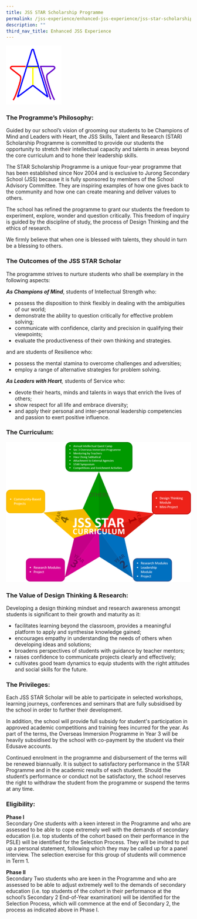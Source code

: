 ```yaml
---
title: JSS STAR Scholarship Programme
permalink: /jss-experience/enhanced-jss-experience/jss-star-scholarship-programme
description: ""
third_nav_title: Enhanced JSS Experience
---
```

<img src="/images/STAR%20programme.png" 
     style="width:30%">
		 
### The Programme’s Philosophy:
Guided by our school’s vision of grooming our students to be Champions of Mind and Leaders with Heart, the JSS Skills, Talent and Research (STAR) Scholarship Programme is committed to provide our students the opportunity to stretch their intellectual capacity and talents in areas beyond the core curriculum and to hone their leadership skills.

The STAR Scholarship Programme is a unique four-year programme that has been established since Nov 2004 and is exclusive to Jurong Secondary School (JSS) because it is fully sponsored by members of the School Advisory Committee. They are inspiring examples of how one gives back to the community and how one can create meaning and deliver values to others. 

The school has refined the programme to grant our students the freedom to experiment, explore, wonder and question critically. This freedom of inquiry is guided by the discipline of study, the process of Design Thinking and the ethics of research. 

We firmly believe that when one is blessed with talents, they should in turn be a blessing to others.


### The Outcomes of the JSS STAR Scholar
The programme strives to nurture students who shall be exemplary in the following aspects:

_**As Champions of Mind**_, students of Intellectual Strength who:
* possess the disposition to think flexibly in dealing with the ambiguities of our world;
* demonstrate the ability to question critically for effective problem solving;
* communicate with confidence, clarity and precision in qualifying their viewpoints;
* evaluate the productiveness of their own thinking and strategies.

and are students of Resilience who:
* possess the mental stamina to overcome challenges and adversities;
* employ a range of alternative strategies for problem solving.

_**As Leaders with Heart**,_ students of Service who:
* devote their hearts, minds and talents in ways that enrich the lives of others;
* show respect for all life and embrace diversity;
* and apply their personal and inter-personal leadership competencies and passion to exert positive influence.

### The Curriculum:

![](/images/JSS%20Framework%20-%20STAR.png)

### The Value of Design Thinking & Research:

Developing a design thinking mindset and research awareness amongst students is significant to their growth and maturity as it:
* facilitates learning beyond the classroom, provides a meaningful platform to apply and synthesise knowledge gained;
* encourages empathy in understanding the needs of others when developing ideas and solutions;
* broadens perspectives of students with guidance by teacher mentors;
* raises confidence to communicate projects clearly and effectively;
* cultivates good team dynamics to equip students with the right attitudes and social skills for the future.

### The Privileges:
Each JSS STAR Scholar will be able to participate in selected workshops, learning journeys, conferences and seminars that are fully subsidised by the school in order to further their development. 

In addition, the school will provide full subsidy for student's participation in approved academic competitions and training fees incurred for the year. As part of the terms, the Overseas Immersion Programme in Year 3 will be heavily subsidised by the school with co-payment by the student via their Edusave accounts.  

Continued enrolment in the programme and disbursement of the terms will be renewed biannually. It is subject to satisfactory performance in the STAR Programme and in the academic results of each student. Should the student’s performance or conduct not be satisfactory, the school reserves the right to withdraw the student from the programme or suspend the terms at any time.

### Eligibility:

**Phase I** <Br>
Secondary One students with a keen interest in the Programme and who are assessed to be able to cope extremely well with the demands of secondary education (i.e. top students of the cohort based on their performance in the PSLE) will be identified for the Selection Process. They will be invited to put up a personal statement, following which they may be called up for a panel interview. The selection exercise for this group of students will commence in Term 1.    
  
**Phase II** <br>
Secondary Two students who are keen in the Programme and who are assessed to be able to adjust extremely well to the demands of secondary education (i.e. top students of the cohort in their performance at the school’s Secondary 2 End-of-Year examination) will be identified for the Selection Process, which will commence at the end of Secondary 2, the process as indicated above in Phase I.